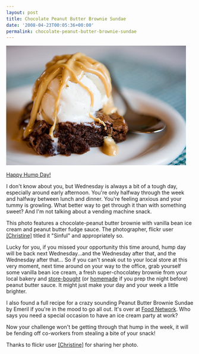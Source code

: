 ```yaml
---
layout: post
title: Chocolate Peanut Butter Brownie Sundae
date: '2008-04-23T00:05:36+00:00'
permalink: chocolate-peanut-butter-brownie-sundae
---
```

<a href="http://www.flickr.com/photos/labimposter/2416785323/"><img src='images/uploads/2008/04/cpb_brownie_sundae.jpg' alt='Chocolate Peanut Butter Brownie Sundae' /></a>

<a href="http://www.urbandictionary.com/define.php?term=hump+day">Happy Hump Day!</a>

I don't know about you, but Wednesday is always a bit of a tough day, especially around early afternoon. You're only halfway through the week and halfway between lunch and dinner. You're feeling anxious and your tummy is growling. What better way to get through it than with something sweet? And I'm not talking about a vending machine snack.

This photo features a chocolate-peanut butter brownie with vanilla bean ice cream and peanut butter fudge sauce. The photographer, flickr user <a href="http://www.flickr.com/photos/labimposter/">[Christine]</a> titled it "Sinful" and appropriately so.

Lucky for you, if you missed your opportunity this time around, hump day will be back next Wednesday...and the Wednesday after that, and the Wednesday after that... So if you can't sneak out to your local store at this very moment, next time around on your way to the office, grab yourself some vanilla bean ice cream, a fresh super-chocolatey brownie from your local bakery and <a href="http://www.stonewallkitchen.com/prdsell.aspx?L0=specialtyfoods&L1=Toppings&L2=Dessert&L3=ChocolatePeanutButterSauce">store-bought</a> (or <a href="http://www.cpbgallery.com/2008/03/21/nigella-lawsons-chocolate-peanut-butter-fudge-sundae/">homemade</a> if you prep the night before) peanut butter sauce. It might just make your day and your week a little brighter.

I also found a full recipe for a crazy sounding Peanut Butter Brownie Sundae by Emeril if you're in the mood to go all out. It's over at <a href="http://www.foodnetwork.com/food/recipes/recipe/0,,FOOD_9936_36480,00.html">Food Network</a>. Who says you need a special occasion to have an ice cream party at work?

Now your challenge won't be getting through that hump in the week, it will be fending off co-workers from stealing a bite of your snack!

Thanks to flickr user <a href="http://www.flickr.com/photos/labimposter/">[Christine]</a> for sharing her photo.
